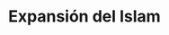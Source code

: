 ﻿---
title: "Expansión del Islam"
permalink: periodes_159.html
layout: periode
dataInici: 632
dataFi: 1250
sidebar: periodes
pares:
  - id: 217
    title: "Edad Media"
    dataInici: "(476)"
    dataFi: "(1453)"

fills:
  - id: 949
    title: "Batalla de Yarmuk"
    dataInici: "(636-08-15)"
    dataFi: "(636-08-20)"

  - id: 537
    title: "Califato Omeya"
    dataInici: "(661)"
    dataFi: "(750)"

  - id: 538
    title: "Califato abasí"
    dataInici: "(750)"
    dataFi: "(1258)"

jocsPrincipals:
  - title: "Footsteps of the Prophet"
    bggId: 38801

jocsEscenaris:
  - title: "Byzantium"
    bggId: 19348
    dataInici: 
    dataFi: 

  - title: "Caliphate"
    bggId: 31287
    dataInici: 
    dataFi: 

jocsEpoca:
jocsEpocaEscenaris:
---

